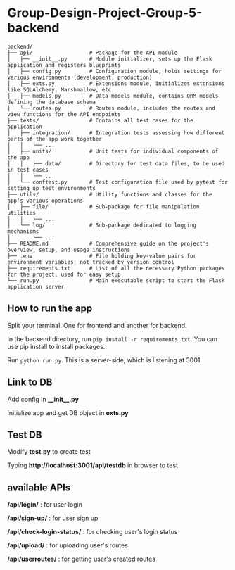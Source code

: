 # Group-Design-Project-Group-5-backend
```
backend/
├── api/                  # Package for the API module
│   ├── __init__.py       # Module initializer, sets up the Flask application and registers blueprints
│   ├── config.py         # Configuration module, holds settings for various environments (development, production)
│   ├── exts.py           # Extensions module, initializes extensions like SQLAlchemy, Marshmallow, etc.
│   ├── models.py         # Data models module, contains ORM models defining the database schema
│   └── routes.py         # Routes module, includes the routes and view functions for the API endpoints
├── tests/                # Contains all test cases for the application
│   ├── integration/      # Integration tests assessing how different parts of the app work together
│   │   └── ...
│   ├── units/            # Unit tests for individual components of the app
│   │   ├── data/         # Directory for test data files, to be used in test cases
│   │   └── ...
│   └── conftest.py       # Test configuration file used by pytest for setting up test environments
├── utils/                # Utility functions and classes for the app's various operations
│   ├── file/             # Sub-package for file manipulation utilities
│   │   └── ...
│   └── log/              # Sub-package dedicated to logging mechanisms 
│       └── ...
├── README.md             # Comprehensive guide on the project's overview, setup, and usage instructions
├── .env                  # File holding key-value pairs for environment variables, not tracked by version control
├── requirements.txt      # List of all the necessary Python packages for the project, used for easy setup
└── run.py                # Main executable script to start the Flask application server
```

## How to run the app
Split your terminal. One for frontend and another for backend.

In the backend directory, run `pip install -r requirements.txt`. You can use pip install to install packages.

Run `python run.py`. This is a server-side, which is listening at 3001.

## Link to DB
Add config in **\_\_init\_\_.py**

Initialize app and get DB object in **exts.py**

## Test DB
Modify **test.py** to create test

Typing **http://localhost:3001/api/testdb** in browser to test

## available APIs
**/api/login/** :  for user login

**/api/sign-up/** : for user sign up

**/api/check-login-status/** : for checking user's login status

**/api/upload/** : for uploading user's routes

**/api/userroutes/** : for getting user's created routes

